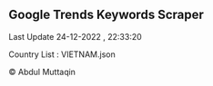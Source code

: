 

## Google Trends Keywords Scraper 
 
Last Update 24-12-2022 , 22:33:20

Country List :
VIETNAM.json



© Abdul Muttaqin 
